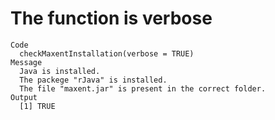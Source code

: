 # The function is verbose

    Code
      checkMaxentInstallation(verbose = TRUE)
    Message
      Java is installed.
      The packege "rJava" is installed.
      The file "maxent.jar" is present in the correct folder.
    Output
      [1] TRUE

